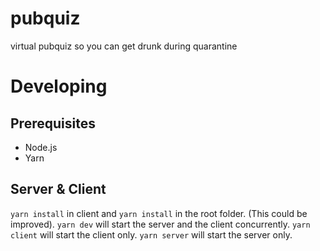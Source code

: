 # pubquiz

virtual pubquiz so you can get drunk during quarantine

# Developing

## Prerequisites

- Node.js
- Yarn

## Server & Client

`yarn install` in client and `yarn install` in the root folder. (This could be improved).
`yarn dev` will start the server and the client concurrently.
`yarn client` will start the client only.
`yarn server` will start the server only.
